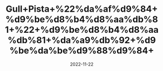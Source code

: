 ---
title: 'Gull+Pista+%22%da%af%d9%84+%d9%be%d8%b4%d8%aa%db%81+%22+%d9%be%d8%b4%d8%aa%db%81+%da%a9%db%92+%d9%be%da%be%d9%88%d9%84+'
date: '2022-11-22' 
metatag: '' 
inventory: '0' 
draft: false 
# meta description 
shortDescripton: 'Dried+Pistachio+Flower%22+Both+have+antioxidant+and+anti-inflammatory+traits.+They+can+lower+your+chances+for+cardiovascular+disease.'
description: 'Flower+%d9%be%da%be%d9%88%d9%84'
longdescription: ''
tags: ''
brand: ''
subCategory: ''
unit: '10 gm-Pk'
sellCount: '0'
featured: True
# product Price
price: '40.0'
# Product Short Description
shortDescription: 'Dried+Pistachio+Flower%22+Both+have+antioxidant+and+anti-inflammatory+traits.+They+can+lower+your+chances+for+cardiovascular+disease.'
productID: 'FEDB22D4-962C-ED11-9968-005056B3A416'
type: 'products'
category: 'Flower+%d9%be%da%be%d9%88%d9%84' 
thumnailproduct: 'https://eraconnect.blob.core.windows.net/product-images/aminsaddiquidawakhana/FEDB22D4-962C-ED11-9968-005056B3A416.webp' 
images:
  - image: 'https://eraconnect.blob.core.windows.net/product-images/aminsaddiquidawakhana/FEDB22D4-962C-ED11-9968-005056B3A416.webp'  
Variants:
---